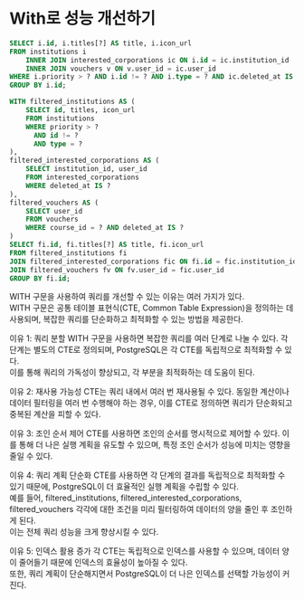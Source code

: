 # With로 성능 개선하기

```sql
SELECT i.id, i.titles[?] AS title, i.icon_url 
FROM institutions i 
    INNER JOIN interested_corporations ic ON i.id = ic.institution_id 
    INNER JOIN vouchers v ON v.user_id = ic.user_id 
WHERE i.priority > ? AND i.id != ? AND i.type = ? AND ic.deleted_at IS ? AND v.course_id = ? AND v.deleted_at IS ? 
GROUP BY i.id;
```

```sql
WITH filtered_institutions AS (
    SELECT id, titles, icon_url
    FROM institutions
    WHERE priority > ? 
      AND id != ? 
      AND type = ?
),
filtered_interested_corporations AS (
    SELECT institution_id, user_id
    FROM interested_corporations
    WHERE deleted_at IS ?
),
filtered_vouchers AS (
    SELECT user_id
    FROM vouchers
    WHERE course_id = ? AND deleted_at IS ?
)
SELECT fi.id, fi.titles[?] AS title, fi.icon_url
FROM filtered_institutions fi
JOIN filtered_interested_corporations fic ON fi.id = fic.institution_id
JOIN filtered_vouchers fv ON fv.user_id = fic.user_id
GROUP BY fi.id;

```

WITH 구문을 사용하여 쿼리를 개선할 수 있는 이유는 여러 가지가 있다.  
WITH 구문은 공통 테이블 표현식(CTE, Common Table Expression)을 정의하는 데 사용되며, 복잡한 쿼리를 단순화하고 최적화할 수 있는 방법을 제공한다.

이유 1: 쿼리 분할
WITH 구문을 사용하면 복잡한 쿼리를 여러 단계로 나눌 수 있다. 각 단계는 별도의 CTE로 정의되며, PostgreSQL은 각 CTE를 독립적으로 최적화할 수 있다.  
이를 통해 쿼리의 가독성이 향상되고, 각 부분을 최적화하는 데 도움이 된다.

이유 2: 재사용 가능성
CTE는 쿼리 내에서 여러 번 재사용될 수 있다. 동일한 계산이나 데이터 필터링을 여러 번 수행해야 하는 경우, 이를 CTE로 정의하면 쿼리가 단순화되고 중복된 계산을 피할 수 있다.

이유 3: 조인 순서 제어
CTE를 사용하면 조인의 순서를 명시적으로 제어할 수 있다. 이를 통해 더 나은 실행 계획을 유도할 수 있으며, 특정 조인 순서가 성능에 미치는 영향을 줄일 수 있다.

이유 4: 쿼리 계획 단순화
CTE를 사용하면 각 단계의 결과를 독립적으로 최적화할 수 있기 때문에, PostgreSQL이 더 효율적인 실행 계획을 수립할 수 있다.  
예를 들어, filtered_institutions, filtered_interested_corporations, filtered_vouchers 각각에 대한 조건을 미리 필터링하여 데이터의 양을 줄인 후 조인하게 된다.  
이는 전체 쿼리 성능을 크게 향상시킬 수 있다.

이유 5: 인덱스 활용 증가
각 CTE는 독립적으로 인덱스를 사용할 수 있으며, 데이터 양이 줄어들기 때문에 인덱스의 효율성이 높아질 수 있다.  
또한, 쿼리 계획이 단순해지면서 PostgreSQL이 더 나은 인덱스를 선택할 가능성이 커진다.